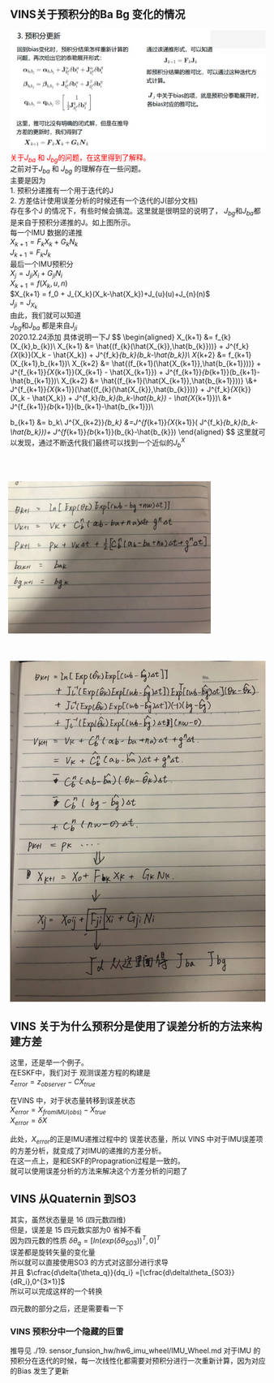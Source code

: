 ## VINS关于预积分的Ba Bg 变化的情况
![](IMU-Preinte-Ba.jpeg)
<font color="Red">
关于$J_{ba}$ 和 $J_{bg}$的问题，在这里得到了解释。</font><br>
之前对于$J_{ba}$ 和 $J_{bg}$ 的理解存在一些问题。<br>
主要是因为<br> 
     1. 预积分递推有一个用于迭代的J <br>
         2. 方差估计使用误差分析的时候还有一个迭代的J(部分文档)<br>
存在多个J 的情况下，有些时候会搞混。这里就是很明显的说明了，
$J_{bg}$和$J_{ba}$都是来自于预积分递推的J。如上图所示。<br>
每一个IMU 数据的递推<br>
$X_{k+1} = F_kX_{k} + G_{k}N_{k}$<br>
$J_{k+1} = F_{k}J_k$ <br>
最后一个IMU预积分<br>
$X_{j} = J_{ji}X_{i} + G_{ji}N_i$<br>
$X_{k+1} = f(X_k,u,n)$<br>
$X_{k+1} = f_0 + J_{X_k}(X_k-\hat{X_k})+J_{u}(u)+J_{n}(n)$<br>
$J_{ji} =J_{X_k}$<br>
由此，我们就可以知道<br>
$J_{bg}$和$J_{ba}$ 都是来自$J_{ji}$<br>
2020.12.24添加 具体说明一下$J$
$$
\begin{aligned}
X_{k+1} &= f_{k}(X_{k},b_{k})\\
X_{k+1} &= \hat{(f_{k}(\hat{X_{k}},\hat{b_{k}}))} + J^{f_k}_{X_{k}}(X_k - \hat{X_k}) + J^{f_k}_{b_k}(b_k-\hat{b_k})\\
X_{k+2} &= f_{k+1}(X_{k+1},b_{k+1})\\
X_{k+2} &= \hat{(f_{k+1}(\hat{X_{k+1}},\hat{b_{k+1}}))} + J^{f_{k+1}}_{X_{k+1}}(X_{k+1} - \hat{X_{k+1}}) + J^{f_{k+1}}_{b_{k+1}}(b_{k+1}-\hat{b_{k+1}})\\
X_{k+2} &= \hat{(f_{k+1}(\hat{X_{k+1}},\hat{b_{k+1}}))} \\&+ J^{f_{k+1}}_{X_{k+1}}(\hat{(f_{k}(\hat{X_{k}},\hat{b_{k}}))} + J^{f_k}_{X_{k}}(X_k - \hat{X_k}) + J^{f_k}_{b_k}(b_k-\hat{b_k}) - \hat{X_{k+1}})\\ &+ J^{f_{k+1}}_{b_{k+1}}(b_{k+1}-\hat{b_{k+1}})\\

b_{k+1} &= b_k\\
J^{X_{k+2}}_{b_k} &=J^{f_{k+1}}_{X_{k+1}}( J^{f_k}_{b_k}(b_k-\hat{b_k}))+ J^{f_{k+1}}_{b_{k+1}}(b_{k}-\hat{b_{k}})
\end{aligned}
$$
这里就可以发现，通过不断迭代我们最终可以找到一个近似的$J^{X}_b$

　　　  <img src="Jba.jpeg" style="transform:rotate(-90deg);" width="300">
![](Ja.jpeg)

## VINS 关于为什么预积分是使用了误差分析的方法来构建方差
这里，还是举一个例子。<br>
在ESKF中，我们对于 观测误差方程的构建是<br>
$z_{error}=z_{observer} - CX_{true}$<br>

在VINS 中，对于状态量转移到误差状态<br>
$X_{error} = X_{fromIMU(obs)} - X_{true}$<br>
$X_{error}=\delta{X}$<br>

此处，$X_{error}$的正是IMU递推过程中的 误差状态量，所以
VINS 中对于IMU误差项的方差分析，就变成了对IMU的递推的方差分析。<br>
在这一点上，是和ESKF的Propagration过程是一致的。<br>
就可以使用误差分析的方法来解决这个方差分析的问题了


## VINS 从Quaternin 到SO3

其实，虽然状态量是 16 (四元数四维)<br>
但是，误差是 15 四元数实部为0 省掉不看 <br>
因为四元数的性质 $\delta{\theta_q} = [In(exp(\delta{\theta_{SO3}}))^T,0]^T$ <br>
误差都是旋转矢量的变化量<br>
所以就可以直接使用SO3 的方式对这部分进行求导<br>
并且 $\cfrac{d\delta{\theta_q}}{dq_i} =[\cfrac{d\delta\theta_{SO3}}{dR_i},0^{3×1}]$  <br>
所以可以完成这样的一个转换

四元数的部分之后，还是需要看一下

### VINS 预积分中一个隐藏的巨雷

推导见 ./19. sensor_funsion_hw/hw6_imu_wheel/IMU_Wheel.md
对于IMU 的预积分在迭代的时候，每一次线性化都需要对预积分进行一次重新计算，因为对应的Bias 发生了更新